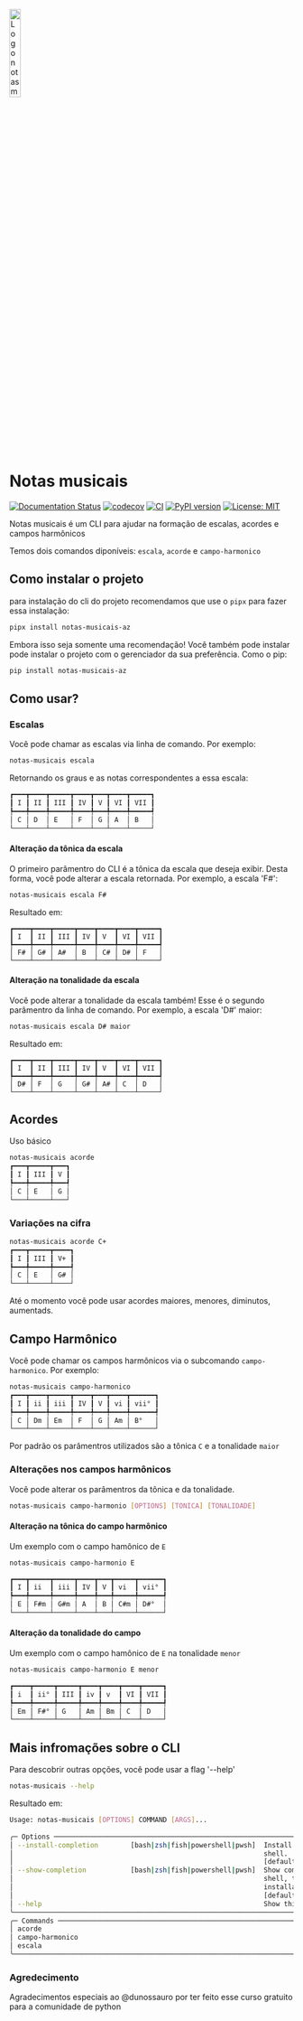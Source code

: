 <p align="left">
  <img src="https://notas-musicais-azevedo.readthedocs.io/pt/latest/assets/logo.png" alt="Logo notas musicais" width="20%">
</p>

# Notas musicais

[![Documentation Status](https://readthedocs.org/projects/notas-musicais-azevedo/badge/?version=latest)](https://notas-musicais-azevedo.readthedocs.io/pt/latest/?badge=latest)
[![codecov](https://codecov.io/gh/azmovi/notas-musicais/graph/badge.svg?token=2S97895YU9)](https://codecov.io/gh/azmovi/notas-musicais)
[![CI](https://github.com/azmovi/notas-musicais/actions/workflows/pipeline.yaml/badge.svg)](https://github.com/azmovi/notas-musicais/blob/main/.github/workflows/pipeline.yaml)
[![PyPI version](https://badge.fury.io/py/notas-musicais-az.svg)](https://badge.fury.io/py/notas-musicais-az)
[![License: MIT](https://img.shields.io/badge/License-MIT-yellow.svg)](https://opensource.org/licenses/MIT)


Notas musicais é um CLI para ajudar na formação de escalas, acordes e campos harmônicos

Temos dois comandos diponíveis: `escala`, `acorde` e `campo-harmonico`

## Como instalar o projeto

para instalação do cli do projeto recomendamos que use o `pipx` para fazer essa
instalação:

```bash
pipx install notas-musicais-az
```

Embora isso seja somente uma recomendação! Você também pode instalar pode instalar
o projeto com o gerenciador da sua preferência. Como o pip:

```bash
pip install notas-musicais-az
```

## Como usar?

### Escalas

Você pode chamar as escalas via linha de comando. Por exemplo:


```bash
notas-musicais escala
```
Retornando os graus e as notas correspondentes a essa escala:

```bash
┏━━━┳━━━━┳━━━━━┳━━━━┳━━━┳━━━━┳━━━━━┓
┃ I ┃ II ┃ III ┃ IV ┃ V ┃ VI ┃ VII ┃
┡━━━╇━━━━╇━━━━━╇━━━━╇━━━╇━━━━╇━━━━━┩
│ C │ D  │ E   │ F  │ G │ A  │ B   │
└───┴────┴─────┴────┴───┴────┴─────┘

```
#### Alteração da tônica da escala

O primeiro parâmentro do CLI é a tônica da escala que deseja exibir. Desta forma, você pode alterar a escala retornada. Por exemplo, a escala 'F#':

```bash
notas-musicais escala F#
```
Resultado em: 
```
┏━━━━┳━━━━┳━━━━━┳━━━━┳━━━━┳━━━━┳━━━━━┓
┃ I  ┃ II ┃ III ┃ IV ┃ V  ┃ VI ┃ VII ┃
┡━━━━╇━━━━╇━━━━━╇━━━━╇━━━━╇━━━━╇━━━━━┩
│ F# │ G# │ A#  │ B  │ C# │ D# │ F   │
└────┴────┴─────┴────┴────┴────┴─────┘

```
#### Alteração na tonalidade da escala
Você pode alterar a tonalidade da escala também! Esse é o segundo parâmentro da linha de comando. Por exemplo, a escala 'D#' maior:
```bash
notas-musicais escala D# maior 
```
Resultado em:
```
┏━━━━┳━━━━┳━━━━━┳━━━━┳━━━━┳━━━━┳━━━━━┓
┃ I  ┃ II ┃ III ┃ IV ┃ V  ┃ VI ┃ VII ┃
┡━━━━╇━━━━╇━━━━━╇━━━━╇━━━━╇━━━━╇━━━━━┩
│ D# │ F  │ G   │ G# │ A# │ C  │ D   │
└────┴────┴─────┴────┴────┴────┴─────┘

```
## Acordes 

Uso básico

```bash
notas-musicais acorde
┏━━━┳━━━━━┳━━━┓
┃ I ┃ III ┃ V ┃
┡━━━╇━━━━━╇━━━┩
│ C │ E   │ G │
└───┴─────┴───┘
```

### Variações na cifra

```bash
notas-musicais acorde C+
┏━━━┳━━━━━┳━━━━┓
┃ I ┃ III ┃ V+ ┃
┡━━━╇━━━━━╇━━━━┩
│ C │ E   │ G# │
└───┴─────┴────┘
```
Até o momento você pode usar acordes maiores, menores, diminutos, aumentads.

## Campo Harmônico
Você pode chamar os campos harmônicos via o subcomando `campo-harmonico`. Por exemplo:

```bash
notas-musicais campo-harmonico
┏━━━┳━━━━┳━━━━━┳━━━━┳━━━┳━━━━┳━━━━━━┓
┃ I ┃ ii ┃ iii ┃ IV ┃ V ┃ vi ┃ vii° ┃
┡━━━╇━━━━╇━━━━━╇━━━━╇━━━╇━━━━╇━━━━━━┩
│ C │ Dm │ Em  │ F  │ G │ Am │ B°   │
└───┴────┴─────┴────┴───┴────┴──────┘
```

Por padrão os parâmentros utilizados são a tônica `C` e a tonalidade `maior`

### Alterações nos campos harmônicos

Você pode alterar os parâmentros da tônica e da tonalidade.

```bash
notas-musicais campo-harmonio [OPTIONS] [TONICA] [TONALIDADE]
```
#### Alteração na tônica do campo harmônico

Um exemplo com o campo hamônico de `E`

```bash
notas-musicais campo-harmonio E

┏━━━┳━━━━━┳━━━━━┳━━━━┳━━━┳━━━━━┳━━━━━━┓
┃ I ┃ ii  ┃ iii ┃ IV ┃ V ┃ vi  ┃ vii° ┃
┡━━━╇━━━━━╇━━━━━╇━━━━╇━━━╇━━━━━╇━━━━━━┩
│ E │ F#m │ G#m │ A  │ B │ C#m │ D#°  │
└───┴─────┴─────┴────┴───┴─────┴──────┘
```

#### Alteração da tonalidade do campo

Um exemplo com o campo hamônico de `E` na tonalidade `menor`

```bash
notas-musicais campo-harmonio E menor

┏━━━━┳━━━━━┳━━━━━┳━━━━┳━━━━┳━━━━┳━━━━━┓
┃ i  ┃ ii° ┃ III ┃ iv ┃ v  ┃ VI ┃ VII ┃
┡━━━━╇━━━━━╇━━━━━╇━━━━╇━━━━╇━━━━╇━━━━━┩
│ Em │ F#° │ G   │ Am │ Bm │ C  │ D   │
└────┴─────┴─────┴────┴────┴────┴─────┘
```

## Mais infromações sobre o CLI

Para descobrir outras opções, você pode usar a flag '--help'

```bash
notas-musicais --help

```

Resultado em:
```bash
Usage: notas-musicais [OPTIONS] COMMAND [ARGS]...                                                     
                                                                                                       
╭─ Options ───────────────────────────────────────────────────────────────────────────────────────────╮
│ --install-completion        [bash|zsh|fish|powershell|pwsh]  Install completion for the specified   │
│                                                              shell.                                 │
│                                                              [default: None]                        │
│ --show-completion           [bash|zsh|fish|powershell|pwsh]  Show completion for the specified      │
│                                                              shell, to copy it or customize the     │
│                                                              installation.                          │
│                                                              [default: None]                        │
│ --help                                                       Show this message and exit.            │
╰─────────────────────────────────────────────────────────────────────────────────────────────────────╯
╭─ Commands ──────────────────────────────────────────────────────────────────────────────────────────╮
│ acorde 
│ campo-harmonico
│ escala                                                                                              │
╰─────────────────────────────────────────────────────────────────────────────────────────────────────╯
```

### Agredecimento
Agradecimentos especiais ao @dunossauro por ter feito esse curso gratuito para
a comunidade de python

